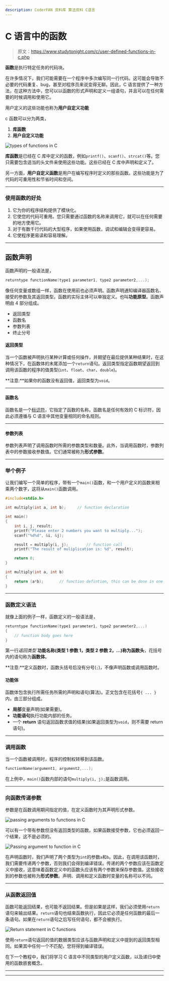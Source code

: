 ```yaml
---
description: CoderFAN 资料库 算法资料 C语言
---
```


# C 语言中的函数

> 原文：<https://www.studytonight.com/c/user-defined-functions-in-c.php>

**函数**是执行特定任务的代码块。

在许多情况下，我们可能需要在一个程序中多次编写同一行代码。这可能会导致不必要的代码重复、bug，甚至对程序员来说变得无聊。因此，C 语言提供了一种方法，在这种方法中，您可以以函数的形式声明和定义一组语句，并且可以在任何需要的时候调用和使用它。

用户定义的这些功能也称为**用户自定义功能**

c 函数可以分为两类，

1.  **库函数**
2.  **用户自定义功能**

![types of functions in C](img/52f681867682f9faa7cfc411aaec46fe.png)

**库函数**是已经在 C 库中定义的函数，例如`printf()`、`scanf()`、`strcat()`等。您只需要包含适当的头文件来使用这些功能。这些已经在 C 库中声明和定义了。

另一方面，**用户自定义函数**是用户在编写程序时定义的那些函数。这些功能是为了代码的可重用性和节省时间和空间。

* * *

### 使用函数的好处

1.  它为你的程序结构提供了模块化。
2.  它使您的代码可重用。您只需要通过函数的名称来调用它，就可以在任何需要的地方使用它。
3.  对于有数千行代码的大型程序，如果使用函数，调试和编辑会变得更容易。
4.  它使程序更易读和容易理解。

* * *

## 函数声明

函数声明的一般语法是，

```cpp
returntype functionName(type1 parameter1, type2 parameter2,...);
```

像任何变量或数组一样，函数在使用前也必须声明。函数声明通知编译器函数名、接受的参数及其返回类型。函数的实际主体可以单独定义。也叫**功能原型**。函数声明由 4 部分组成。

*   返回类型
*   函数名
*   参数列表
*   终止分号

#### 返回类型

当一个函数被声明执行某种计算或任何操作，并期望在最后提供某种结果时，在这种情况下，在函数体的末尾添加一个`return`语句。返回类型指定函数期望返回到调用该函数的程序的值类型(`int`、`float`、`char`、`double`)。

**注意:**如果你的函数没有返回值，返回类型为`void`。

* * *

#### 函数名

函数名是一个[标识符](/c/keywords-and-identifier.php)，它指定了函数的名称。函数名是任何有效的 C 标识符，因此必须遵循与 C 语言中其他变量相同的命名规则。

* * *

#### 参数列表

参数列表声明了调用函数时所需的参数类型和数量。此外，当调用函数时，参数列表中的参数接收参数值。它们通常被称为**形式参数**。

* * *

### 举个例子

让我们编写一个简单的程序，带有一个`main()`函数，和一个用户定义的函数来相乘两个数字，这将从`main()`函数调用。

```cpp
#include<stdio.h>

int multiply(int a, int b);     // function declaration

int main() 
{
    int i, j, result;
    printf("Please enter 2 numbers you want to multiply...");
    scanf("%d%d", &i, &j);

    result = multiply(i, j);        // function call
    printf("The result of muliplication is: %d", result);

    return 0;
}

int multiply(int a, int b)
{
    return (a*b);       // function defintion, this can be done in one line
}
```

* * *

### 函数定义语法

就像上面的例子一样，函数定义的一般语法是，

```cpp
returntype functionName(type1 parameter1, type2 parameter2,...)
{
    // function body goes here
}
```

第一行*返回类型* **功能名称(类型 1 参数 1，类型 2 参数 2，...)**称为**函数头**，花括号内的语句称为**函数体**。

**注意:**定义函数时，函数头括号后没有分号(`;`)，不像声明函数或调用函数时。

#### 功能体

函数体包含执行所需任务所需的声明和语句(算法)。正文包含在花括号`{ ... }`内，由三部分组成。

*   **局部**变量声明(如果需要)。
*   **功能语句**执行功能内部的任务。
*   一个 **return** 语句返回函数求值的结果(如果返回类型为`void`，则不需要 return 语句)。

* * *

### 调用函数

当一个函数被调用时，程序的控制权转移到该函数。

```cpp
functionName(argument1, argument2,...);
```

在上例中，`main()`函数内部的语句`multiply(i, j);`是函数调用。

* * *

### 向函数传递参数

参数是在函数调用期间指定的值，在定义函数时为其声明形式参数。

![passing arguments to functions in C](img/86b89b7bfc47ff49ccc998d214455da0.png)

可以有一个带有参数但没有返回类型的函数。如果函数接受参数，它也必须返回一个结果，这不是必须的。

![Passing argument to function in C](img/ae2a62fcf2b9ea9993e5fbb0141bcfe4.png)

在声明函数时，我们声明了两个类型为`int`的参数`a`和`b`。因此，在调用该函数时，我们需要传递两个参数，否则我们会得到编译错误。传递的两个参数应该在函数定义中接收，这意味着函数定义中的函数头应该有两个参数来保存参数值。这些接收到的参数也被称为**形式参数**。声明、调用和定义函数时变量的名称可以不同。

* * *

### 从函数返回值

函数可能返回结果，也可能不返回结果。但是如果是这样，我们必须使用`return`语句来输出结果。`return`语句也结束函数执行，因此它必须是任何函数的最后一条语句。如果在`return`语句之后写任何语句，都不会被执行。

![Return statement in C functions](img/9821fdae63f2760c12cbaea459abad97.png)

使用`return`语句返回的值的数据类型应该与函数声明和定义中提到的返回类型相同。如果其中任何一个不匹配，您将得到编译错误。

在下一个教程中，我们将学习 C 语言中不同类型的用户定义函数，以及递归中使用的函数嵌套概念。

* * *

* * *